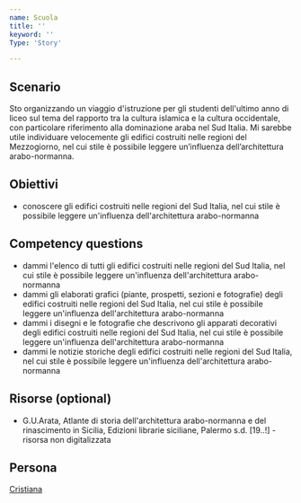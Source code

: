 ```yaml
---
name: Scuola
title: ''
keyword: ''
Type: 'Story'

---
```


## Scenario
Sto organizzando un viaggio d'istruzione per gli studenti dell'ultimo anno di liceo sul tema del rapporto tra la cultura islamica e la cultura occidentale, con particolare riferimento alla dominazione araba nel Sud Italia. Mi sarebbe utile individuare velocemente gli edifici costruiti nelle regioni del Mezzogiorno, nel cui stile è possibile leggere un’influenza dell’architettura arabo-normanna. 

## Obiettivi
- conoscere gli edifici costruiti nelle regioni del Sud Italia, nel cui stile è possibile leggere un'influenza dell'architettura arabo-normanna

## Competency questions
- dammi l'elenco di tutti gli edifici costruiti nelle regioni del Sud Italia, nel cui stile è possibile leggere un'influenza dell'architettura arabo-normanna
- dammi gli elaborati grafici (piante, prospetti, sezioni e fotografie) degli edifici costruiti nelle regioni del Sud Italia, nel cui stile è possibile leggere un'influenza dell'architettura arabo-normanna
- dammi i disegni e le fotografie che descrivono gli apparati decorativi degli edifici costruiti nelle regioni del Sud Italia, nel cui stile è possibile leggere un'influenza dell'architettura arabo-normanna
- dammi le notizie storiche degli edifici costruiti nelle regioni del Sud Italia, nel cui stile è possibile leggere un'influenza dell'architettura arabo-normanna


## Risorse (optional)
- G.U.Arata, Atlante di storia dell'architettura arabo-normanna e del rinascimento in Sicilia, Edizioni librarie siciliane, Palermo s.d. [19..!] - risorsa non digitalizzata

## Persona
[Cristiana](https://github.com/read-project/stories/blob/main/Persona/Cristiana.md) 
